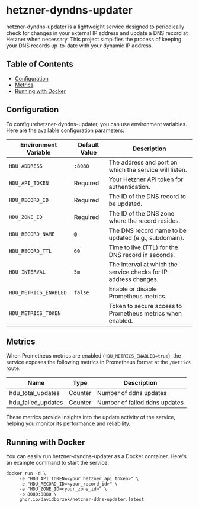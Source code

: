 # hetzner-dyndns-updater

hetzner-dyndns-updater is a lightweight service designed to periodically check for changes in your external IP address and update a DNS record at Hetzner when necessary. This project simplifies the process of keeping your DNS records up-to-date with your dynamic IP address.

## Table of Contents

- [Configuration](#configuration)
- [Metrics](#metrics)
- [Running with Docker](#running-with-docker)

## Configuration

To configurehetzner-dyndns-updater, you can use environment variables. Here are the available configuration parameters:

| Environment Variable  | Default Value | Description                                                      |
| --------------------- | ------------- | ---------------------------------------------------------------- |
| `HDU_ADDRESS`         | `:8080`       | The address and port on which the service will listen.           |
| `HDU_API_TOKEN`       | Required      | Your Hetzner API token for authentication.                       |
| `HDU_RECORD_ID`       | Required      | The ID of the DNS record to be updated.                          |
| `HDU_ZONE_ID`         | Required      | The ID of the DNS zone where the record resides.                 |
| `HDU_RECORD_NAME`     | `@`           | The DNS record name to be updated (e.g., subdomain).             |
| `HDU_RECORD_TTL`      | `60`          | Time to live (TTL) for the DNS record in seconds.                |
| `HDU_INTERVAL`        | `5m`          | The interval at which the service checks for IP address changes. |
| `HDU_METRICS_ENABLED` | `false`       | Enable or disable Prometheus metrics.                            |
| `HDU_METRICS_TOKEN`   |               | Token to secure access to Prometheus metrics when enabled.       |

## Metrics

When Prometheus metrics are enabled (`HDU_METRICS_ENABLED=true`), the service exposes the following metrics in Prometheus format at the `/metrics` route:

| Name               | Type    | Description                   |
| ------------------ | ------- | ----------------------------- |
| hdu_total_updates  | Counter | Number of ddns updates        |
| hdu_failed_updates | Counter | Number of failed ddns updates |

These metrics provide insights into the update activity of the service, helping you monitor its performance and reliability.

## Running with Docker

You can easily run hetzner-dyndns-updater as a Docker container. Here's an example command to start the service:

```shell
docker run -d \
     -e "HDU_API_TOKEN=<your_hetzner_api_token>" \
     -e "HDU_RECORD_ID=<your_record_id>" \
     -e "HDU_ZONE_ID=<your_zone_id>" \
     -p 8080:8080 \
     ghcr.io/davidborzek/hetzner-ddns-updater:latest
```
